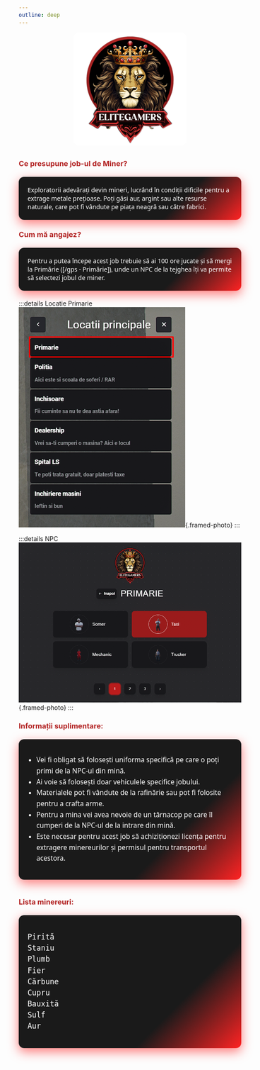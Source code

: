 ```yaml
---
outline: deep
---
```


<style>
h2, h3 {
  color: #b22222; /* roșu tematic EliteGamers */
}
</style>


<img src="../public/elitegamers.png" alt="pozaRegulament" width="256" height="256" 
     style="display: block; margin: 0 auto 30px auto; border-radius: 5%;">

### Ce presupune job-ul de Miner?

<div style="max-width: 700px; margin: 20px auto; padding: 20px; border-radius: 12px;
            background: linear-gradient(135deg, #1a1a1a 70%, #ff2323 100%);
            box-shadow: 0 8px 24px rgba(255, 35, 35, 0.6); color: #fff; font-family: 'Segoe UI', Tahoma, Geneva, Verdana, sans-serif;">
  Exploratorii adevărați devin mineri, lucrând în condiții dificile pentru a extrage metale prețioase. Poți găsi aur, argint sau alte resurse naturale, care pot fi vândute pe piața neagră sau către fabrici.
</div>

### Cum mă angajez?

<div style="max-width: 700px; margin: 20px auto; padding: 20px; border-radius: 12px;
            background: linear-gradient(135deg, #1a1a1a 70%, #ff2323 100%);
            box-shadow: 0 8px 24px rgba(255, 35, 35, 0.6); color: #fff; font-family: 'Segoe UI', Tahoma, Geneva, Verdana, sans-serif;">
  Pentru a putea începe acest job trebuie să ai 100 ore jucate și să mergi la Primărie ([/gps - Primărie]), unde un NPC de la tejghea îți va permite să selectezi jobul de miner.
</div>

:::details Locatie Primarie
![](../public/joburi/gps.png){.framed-photo}
:::

:::details NPC
![](../public/joburi/primarie.png){.framed-photo}
:::

### Informații suplimentare:

<div style="max-width: 700px; margin: 20px auto 40px auto; padding: 20px; border-radius: 12px;
            background: linear-gradient(135deg, #1a1a1a 70%, #ff2323 100%);
            box-shadow: 0 8px 24px rgba(255, 35, 35, 0.6); color: #fff; font-family: 'Segoe UI', Tahoma, Geneva, Verdana, sans-serif;">
  <ul style="line-height: 1.6; font-size: 1.1em; padding-left: 1.3em;">
    <li>Vei fi obligat să folosești uniforma specifică pe care o poți primi de la NPC-ul din mină.</li>
    <li>Ai voie să folosești doar vehiculele specifice jobului.</li>
    <li>Materialele pot fi vândute de la rafinărie sau pot fi folosite pentru a crafta arme.</li>
    <li>Pentru a mina vei avea nevoie de un târnacop pe care îl cumperi de la NPC-ul de la intrare din mină.</li>
    <li>Este necesar pentru acest job să achiziționezi licența pentru extragere minereurilor și permisul pentru transportul acestora.</li>
  </ul>
</div>

### Lista minereuri:

<div style="max-width: 700px; margin: 20px auto 40px auto; padding: 20px; border-radius: 12px;
            background: linear-gradient(135deg, #1a1a1a 70%, #ff2323 100%);
            box-shadow: 0 8px 24px rgba(255, 35, 35, 0.6); color: #fff; font-family: 'Segoe UI', Tahoma, Geneva, Verdana, sans-serif;">
<pre style="font-size: 1.2em; line-height: 1.5; white-space: pre-wrap;">
Pirită
Staniu
Plumb
Fier
Cărbune
Cupru
Bauxită
Sulf
Aur
</pre>
</div>
